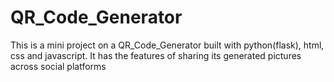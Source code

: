 # QR_Code_Generator
This is a mini project on a QR_Code_Generator built with python(flask), html, css and javascript. It has the features of sharing its generated pictures across social platforms
